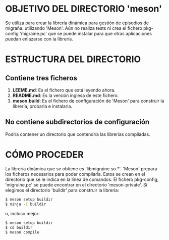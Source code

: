 # OBJETIVO DEL DIRECTORIO 'meson'
  Se utiliza para crear la librería dinámica para gestión de episodios de migraña.
  utilizando 'Meson'.
  Aún no realiza tests ni crea el fichero pkg-config 'migraine.pc' que se puede
  instalar para que otras aplicaciones puedan enlazarse con la librería.

# ESTRUCTURA DEL DIRECTORIO
## Contiene tres ficheros
  1. **LEEME.md**:
     Es el fichero que está leyendo ahora.
  2. **README.md**:
     Es la versión inglesa de este fichero.
  3. **meson.build**:
     Es el fichero de configuración de 'Meson' para construir la librería, 
     probarla e instalarla.
## No contiene subdirectorios de configuración
   Podría contener un directorio que contendría las librerías compiladas.

# CÓMO PROCEDER
  La librería dinámica que se obtiene es 'libmigraine.so.*'. 
  'Meson' prepara los ficheros necesarios para poder compilarla.
  Estos se crean en el directorio que se le indica en la línea de comandos.
  El fichero pkg-config, 'migraine.pc' se puede encontrar en el directorio
  'meson-private'.
  Si elegimos el directorio 'buildir' para construir la librería:

  ```bash
  $ meson setup buildir
  $ ninja -C buildir
  ```

  o, incluso mejor:

  ```bash
  $ meson setup buildir
  $ cd buildir
  $ meson compile
  ```
